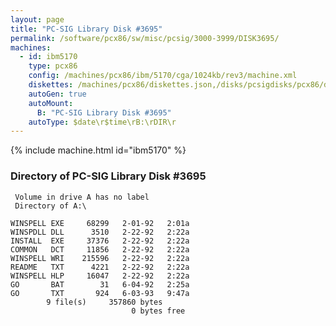 ```yaml
---
layout: page
title: "PC-SIG Library Disk #3695"
permalink: /software/pcx86/sw/misc/pcsig/3000-3999/DISK3695/
machines:
  - id: ibm5170
    type: pcx86
    config: /machines/pcx86/ibm/5170/cga/1024kb/rev3/machine.xml
    diskettes: /machines/pcx86/diskettes.json,/disks/pcsigdisks/pcx86/diskettes.json
    autoGen: true
    autoMount:
      B: "PC-SIG Library Disk #3695"
    autoType: $date\r$time\rB:\rDIR\r
---
```


{% include machine.html id="ibm5170" %}

### Directory of PC-SIG Library Disk #3695

     Volume in drive A has no label
     Directory of A:\

    WINSPELL EXE     68299   2-01-92   2:01a
    WINSPDLL DLL      3510   2-22-92   2:22a
    INSTALL  EXE     37376   2-22-92   2:22a
    COMMON   DCT     11856   2-22-92   2:22a
    WINSPELL WRI    215596   2-22-92   2:22a
    README   TXT      4221   2-22-92   2:22a
    WINSPELL HLP     16047   2-22-92   2:22a
    GO       BAT        31   6-04-92   2:25a
    GO       TXT       924   6-03-93   9:47a
            9 file(s)     357860 bytes
                               0 bytes free
